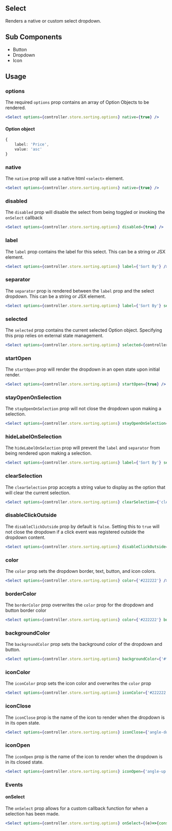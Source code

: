 ## Select

Renders a native or custom select dropdown.

## Sub Components
- Button
- Dropdown 
- Icon

## Usage

### options
The required `options` prop contains an array of Option Objects to be rendered.

```jsx
<Select options={controller.store.sorting.options} native={true} />
```

#### Option object

```typescript
{
    label: 'Price',
    value: 'asc'
}
```

### native
The `native` prop will use a native html `<select>` element.

```jsx
<Select options={controller.store.sorting.options} native={true} />
```

### disabled
The `disabled` prop will disable the select from being toggled or invoking the `onSelect` callback

```jsx
<Select options={controller.store.sorting.options} disabled={true} />
```

### label
The `label` prop contains the label for this select. This can be a string or JSX element.

```jsx
<Select options={controller.store.sorting.options} label={'Sort By'} />
```

### separator
The `separator` prop is rendered between the `label` prop and the select dropdown. This can be a string or JSX element.

```jsx
<Select options={controller.store.sorting.options} label={'Sort By'} separator={': '} />
```

### selected
The `selected` prop contains the current selected Option object. Specifying this prop relies on external state management.

```jsx
<Select options={controller.store.sorting.options} selected={controller.store.sorting.options[0]} />
```

### startOpen
The `startOpen` prop will render the dropdown in an open state upon initial render.

```jsx
<Select options={controller.store.sorting.options} startOpen={true} />
```

### stayOpenOnSelection
The `stayOpenOnSelection` prop will not close the dropdown upon making a selection.

```jsx
<Select options={controller.store.sorting.options} stayOpenOnSelection={true} />
```

### hideLabelOnSelection
The `hideLabelOnSelection` prop will prevent the `label` and `separator` from being rendered upon making a selection.

```jsx
<Select options={controller.store.sorting.options} label={'Sort By'} separator={': '} hideLabelOnSelection={true} />
```

### clearSelection
The `clearSelection` prop accepts a string value to display as the option that will clear the current selection.

```jsx
<Select options={controller.store.sorting.options} clearSelection={'clear'} />
```

### disableClickOutside
The `disableClickOutside` prop by default is `false`. Setting this to `true` will not close the dropdown if a click event was registered outside the dropdown content.

```jsx
<Select options={controller.store.sorting.options} disableClickOutside={true} />
```

### color
The `color` prop sets the dropdown border, text, button, and icon colors.

```jsx
<Select options={controller.store.sorting.options} color={'#222222'} />
```

### borderColor
The `borderColor` prop overwrites the `color` prop for the dropdown and button border color

```jsx
<Select options={controller.store.sorting.options} color={'#222222'} borderColor={'#cccccc'}/>
```

### backgroundColor
The `backgroundColor` prop sets the background color of the dropdown and button.

```jsx
<Select options={controller.store.sorting.options} backgroundColor={'#ffffff'} />
```

### iconColor
The `iconColor` prop sets the icon color and overwrites the `color` prop

```jsx
<Select options={controller.store.sorting.options} iconColor={'#222222'} />
```

### iconClose
The `iconClose` prop is the name of the icon to render when the dropdown is in its open state.

```jsx
<Select options={controller.store.sorting.options} iconClose={'angle-down'} />
```

### iconOpen
The `iconOpen` prop is the name of the icon to render when the dropdown is in its closed state.

```jsx
<Select options={controller.store.sorting.options} iconOpen={'angle-up'} />
```

### Events

#### onSelect
The `onSelect` prop allows for a custom callback function for when a selection has been made.

```jsx
<Select options={controller.store.sorting.options} onSelect={(e)=>{console.log(e)}} />
```
